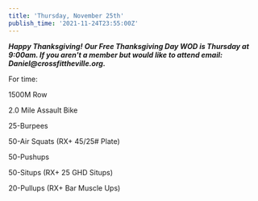 ```yaml
---
title: 'Thursday, November 25th'
publish_time: '2021-11-24T23:55:00Z'
---
```


***Happy Thanksgiving!*** ***Our Free Thanksgiving Day WOD is Thursday
at 9:00am. If you aren't a member but would like to attend email:
Daniel\@crossfittheville.org.***

For time:

1500M Row

2.0 Mile Assault Bike

25-Burpees

50-Air Squats (RX+ 45/25\# Plate)

50-Pushups

50-Situps (RX+ 25 GHD Situps)

20-Pullups (RX+ Bar Muscle Ups)
